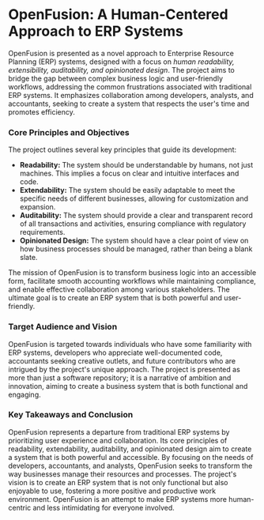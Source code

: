 # **OpenFusion: A Human-Centered Approach to ERP Systems**

OpenFusion is presented as a novel approach to Enterprise Resource Planning (ERP) systems, designed with a focus on *human readability, extensibility, auditability, and opinionated design*. The project aims to bridge the gap between complex business logic and user-friendly workflows, addressing the common frustrations associated with traditional ERP systems. It emphasizes collaboration among developers, analysts, and accountants, seeking to create a system that respects the user's time and promotes efficiency.

### Core Principles and Objectives

The project outlines several key principles that guide its development:

-   **Readability:** The system should be understandable by humans, not just machines. This implies a focus on clear and intuitive interfaces and code.
-   **Extendability:** The system should be easily adaptable to meet the specific needs of different businesses, allowing for customization and expansion.
-   **Auditability:** The system should provide a clear and transparent record of all transactions and activities, ensuring compliance with regulatory requirements.
-   **Opinionated Design:** The system should have a clear point of view on how business processes should be managed, rather than being a blank slate.

The mission of OpenFusion is to transform business logic into an accessible form, facilitate smooth accounting workflows while maintaining compliance, and enable effective collaboration among various stakeholders. The ultimate goal is to create an ERP system that is both powerful and user-friendly.

### Target Audience and Vision

OpenFusion is targeted towards individuals who have some familiarity with ERP systems, developers who appreciate well-documented code, accountants seeking creative outlets, and future contributors who are intrigued by the project's unique approach. The project is presented as more than just a software repository; it is a narrative of ambition and innovation, aiming to create a business system that is both functional and engaging.

### Key Takeaways and Conclusion

OpenFusion represents a departure from traditional ERP systems by prioritizing user experience and collaboration. Its core principles of readability, extendability, auditability, and opinionated design aim to create a system that is both powerful and accessible. By focusing on the needs of developers, accountants, and analysts, OpenFusion seeks to transform the way businesses manage their resources and processes. The project's vision is to create an ERP system that is not only functional but also enjoyable to use, fostering a more positive and productive work environment. OpenFusion is an attempt to make ERP systems more human-centric and less intimidating for everyone involved.
